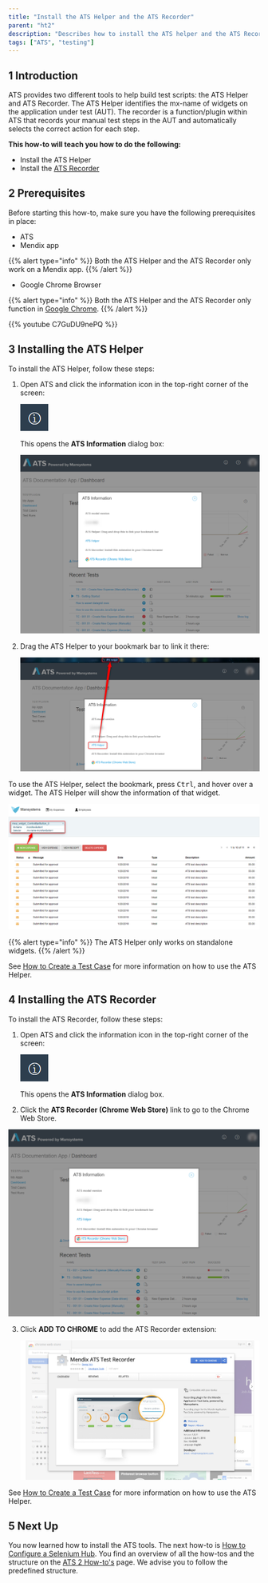 ```yaml
---
title: "Install the ATS Helper and the ATS Recorder"
parent: "ht2"
description: "Describes how to install the ATS helper and the ATS Recorder tool."
tags: ["ATS", "testing"]
---
```


## 1 Introduction

ATS provides two different tools to help build test scripts: the ATS Helper and ATS Recorder. The ATS Helper identifies the mx-name of widgets on the application under test (AUT). The recorder is a function/plugin within ATS that records your manual test steps in the AUT and automatically selects the correct action for each step.

**This how-to will teach you  how to do the following:**

* Install the ATS Helper
* Install the [ATS Recorder](rg1-recorder)

## 2 Prerequisites
Before starting this how-to, make sure you have the following prerequisites in place:

*  ATS
*  Mendix app

  {{% alert type="info" %}}
  Both the ATS Helper and the ATS Recorder only work on a Mendix app.
  {{% /alert %}}

*  Google Chrome Browser

  {{% alert type="info" %}}
  Both the ATS Helper and the ATS Recorder only function in [Google Chrome](https://www.google.com/chrome/browser/). 
  {{% /alert %}}

{{% youtube C7GuDU9nePQ %}}

## 3 Installing the ATS Helper

To install the ATS Helper, follow these steps:

1.  Open ATS and click the information icon in the top-right corner of the screen:

    ![](attachments/ht2-install-ats-helper-recorder/information-icon.png)

    This opens the **ATS Information** dialog box:
   
    ![](attachments/ht2-install-ats-helper-recorder/ats-information-screen.png)

2.	Drag the ATS Helper to your bookmark bar to link it there:

    ![](attachments/ht2-install-ats-helper-recorder/drag-drop-ats-helper.png)

To use the ATS Helper, select the bookmark, press <kbd>Ctrl</kbd>, and hover over a widget. The ATS Helper will show the information of that widget.

![](attachments/ht2-install-ats-helper-recorder/ats-helper-widget.png)

{{% alert type="info" %}}
The ATS Helper only works on standalone widgets.
{{% /alert %}}

See [How to Create a Test Case](ht2-create-a-test-case) for more information on how to use the ATS Helper.

## 4 Installing the ATS Recorder

To install the ATS Recorder, follow these steps:

1.	Open ATS and click the information icon in the top-right corner of the screen:

    ![](attachments/ht2-install-ats-helper-recorder/information-icon.png)
    
    This opens the **ATS Information** dialog box.    

2.	Click the **ATS Recorder (Chrome Web Store)** link to go to the Chrome Web Store.

![](attachments/ht2-install-ats-helper-recorder/ats-information-screen-recorder.png)

3.  Click **ADD TO CHROME** to add the ATS Recorder extension:

    ![](attachments/ht2-install-ats-helper-recorder/add-ats-recorder.png)

See [How to Create a Test Case](ht2-create-a-test-case) for more information on how to use the ATS Helper.

## 5 Next Up

You now learned how to install the ATS tools. The next how-to is [How to Configure a Selenium Hub](ht2-configure-a-selenium-hub). You find an overview of all the how-tos and the structure on the [ATS 2 How-to's](ht2) page. We advise you to follow the predefined structure.
